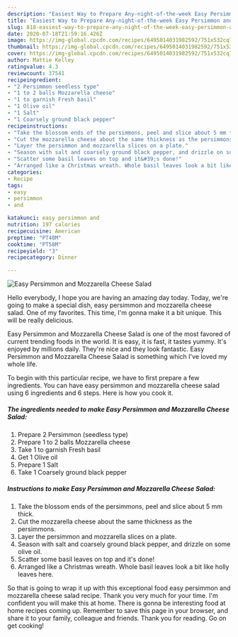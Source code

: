```yaml
---
description: "Easiest Way to Prepare Any-night-of-the-week Easy Persimmon and Mozzarella Cheese Salad"
title: "Easiest Way to Prepare Any-night-of-the-week Easy Persimmon and Mozzarella Cheese Salad"
slug: 818-easiest-way-to-prepare-any-night-of-the-week-easy-persimmon-and-mozzarella-cheese-salad
date: 2020-07-18T21:59:16.426Z
image: https://img-global.cpcdn.com/recipes/6495014031982592/751x532cq70/easy-persimmon-and-mozzarella-cheese-salad-recipe-main-photo.jpg
thumbnail: https://img-global.cpcdn.com/recipes/6495014031982592/751x532cq70/easy-persimmon-and-mozzarella-cheese-salad-recipe-main-photo.jpg
cover: https://img-global.cpcdn.com/recipes/6495014031982592/751x532cq70/easy-persimmon-and-mozzarella-cheese-salad-recipe-main-photo.jpg
author: Mattie Kelley
ratingvalue: 4.3
reviewcount: 37541
recipeingredient:
- "2 Persimmon seedless type"
- "1 to 2 balls Mozzarella cheese"
- "1 to garnish Fresh basil"
- "1 Olive oil"
- "1 Salt"
- "1 Coarsely ground black pepper"
recipeinstructions:
- "Take the blossom ends of the persimmons, peel and slice about 5 mm thick."
- "Cut the mozzarella cheese about the same thickness as the persimmons."
- "Layer the persimmon and mozzarella slices on a plate."
- "Season with salt and coarsely ground black pepper, and drizzle on some olive oil."
- "Scatter some basil leaves on top and it&#39;s done!"
- "Arranged like a Christmas wreath. Whole basil leaves look a bit like holly leaves here."
categories:
- Recipe
tags:
- easy
- persimmon
- and

katakunci: easy persimmon and 
nutrition: 197 calories
recipecuisine: American
preptime: "PT40M"
cooktime: "PT58M"
recipeyield: "3"
recipecategory: Dinner

---
```



![Easy Persimmon and Mozzarella Cheese Salad](https://img-global.cpcdn.com/recipes/6495014031982592/751x532cq70/easy-persimmon-and-mozzarella-cheese-salad-recipe-main-photo.jpg)

Hello everybody, I hope you are having an amazing day today. Today, we're going to make a special dish, easy persimmon and mozzarella cheese salad. One of my favorites. This time, I'm gonna make it a bit unique. This will be really delicious.



Easy Persimmon and Mozzarella Cheese Salad is one of the most favored of current trending foods in the world. It is easy, it is fast, it tastes yummy. It's enjoyed by millions daily. They're nice and they look fantastic. Easy Persimmon and Mozzarella Cheese Salad is something which I've loved my whole life.


To begin with this particular recipe, we have to first prepare a few ingredients. You can have easy persimmon and mozzarella cheese salad using 6 ingredients and 6 steps. Here is how you cook it.

<!--inarticleads1-->

##### The ingredients needed to make Easy Persimmon and Mozzarella Cheese Salad:

1. Prepare 2 Persimmon (seedless type)
1. Prepare 1 to 2 balls Mozzarella cheese
1. Take 1 to garnish Fresh basil
1. Get 1 Olive oil
1. Prepare 1 Salt
1. Take 1 Coarsely ground black pepper




<!--inarticleads2-->

##### Instructions to make Easy Persimmon and Mozzarella Cheese Salad:

1. Take the blossom ends of the persimmons, peel and slice about 5 mm thick.
1. Cut the mozzarella cheese about the same thickness as the persimmons.
1. Layer the persimmon and mozzarella slices on a plate.
1. Season with salt and coarsely ground black pepper, and drizzle on some olive oil.
1. Scatter some basil leaves on top and it&#39;s done!
1. Arranged like a Christmas wreath. Whole basil leaves look a bit like holly leaves here.




So that is going to wrap it up with this exceptional food easy persimmon and mozzarella cheese salad recipe. Thank you very much for your time. I'm confident you will make this at home. There is gonna be interesting food at home recipes coming up. Remember to save this page in your browser, and share it to your family, colleague and friends. Thank you for reading. Go on get cooking!
